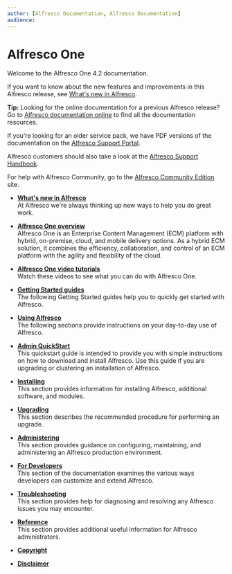 ```yaml
---
author: [Alfresco Documentation, Alfresco Documentation]
audience: 
---
```


# Alfresco One

Welcome to the Alfresco One 4.2 documentation.

If you want to know about the new features and improvements in this Alfresco release, see [What's new in Alfresco](../references/whats-new.md).

**Tip:** Looking for the online documentation for a previous Alfresco release? Go to [Alfresco documentation online](../../) to find all the documentation resources.

If you're looking for an older service pack, we have PDF versions of the documentation on the [Alfresco Support Portal](http://support.alfresco.com).

Alfresco customers should also take a look at the [Alfresco Support Handbook](http://docs.alfresco.com/support/concepts/su-welcome.html).

For help with Alfresco Community, go to the [Alfresco Community Edition](http://docs.alfresco.com/community/concepts/welcome-infocenter_community.html) site.

-   **[What's new in Alfresco](../references/whats-new.md)**  
At Alfresco we're always thinking up new ways to help you do great work.
-   **[Alfresco One overview](../concepts/system-about.md)**  
Alfresco One is an Enterprise Content Management \(ECM\) platform with hybrid, on-premise, cloud, and mobile delivery options. As a hybrid ECM solution, it combines the efficiency, collaboration, and control of an ECM platform with the agility and flexibility of the cloud. 
-   **[Alfresco One video tutorials](../topics/alfresco-video-tutorials.md)**  
Watch these videos to see what you can do with Alfresco One.
-   **[Getting Started guides](../concepts/master-gs-intro.md)**  
The following Getting Started guides help you to quickly get started with Alfresco.
-   **[Using Alfresco](../concepts/master-using-intro.md)**  
The following sections provide instructions on your day-to-day use of Alfresco.
-   **[Admin QuickStart](../concepts/at-a-glance-intro.md)**  
This quickstart guide is intended to provide you with simple instructions on how to download and install Alfresco. Use this guide if you are upgrading or clustering an installation of Alfresco.
-   **[Installing](../concepts/master-ch-install.md)**  
This section provides information for installing Alfresco, additional software, and modules.
-   **[Upgrading](../concepts/ch-upgrade.md)**  
This section describes the recommended procedure for performing an upgrade.
-   **[Administering](../concepts/ch-administering.md)**  
This section provides guidance on configuring, maintaining, and administering an Alfresco production environment.
-   **[For Developers](../concepts/dev-for-developers.md)**  
This section of the documentation examines the various ways developers can customize and extend Alfresco.
-   **[Troubleshooting](../concepts/ch-troubleshoot.md)**  
This section provides help for diagnosing and resolving any Alfresco issues you may encounter.
-   **[Reference](../concepts/ch-reference.md)**  
This section provides additional useful information for Alfresco administrators.
-   **[Copyright](../reuse/copyright.md)**  

-   **[Disclaimer](../reuse/disclaimer.md)**  


